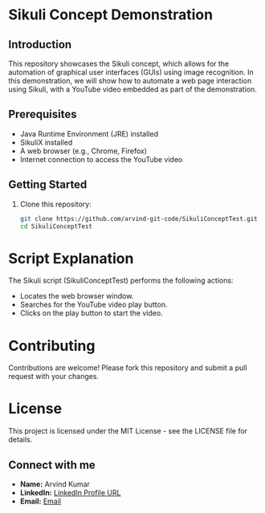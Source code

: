 # Sikuli Concept Demonstration

## Introduction
This repository showcases the Sikuli concept, which allows for the automation of graphical user interfaces (GUIs) using image recognition. In this demonstration, we will show how to automate a web page interaction using Sikuli, with a YouTube video embedded as part of the demonstration.

## Prerequisites
- Java Runtime Environment (JRE) installed
- SikuliX installed
- A web browser (e.g., Chrome, Firefox)
- Internet connection to access the YouTube video

## Getting Started
1. Clone this repository:
   ```bash
   git clone https://github.com/arvind-git-code/SikuliConceptTest.git
   cd SikuliConceptTest

# Script Explanation
The Sikuli script (SikuliConceptTest) performs the following actions:
+ Locates the web browser window.
+ Searches for the YouTube video play button.
+ Clicks on the play button to start the video.

# Contributing
Contributions are welcome! Please fork this repository and submit a pull request with your changes.

# License
This project is licensed under the MIT License - see the LICENSE file for details.

## Connect with me

- **Name:** Arvind Kumar
- **LinkedIn:** [LinkedIn Profile URL](https://www.linkedin.com/in/arvind-kumar-a8b591221/)
- **Email:** [Email](mailto:arvindkumarlbsmca@gmail.com)

